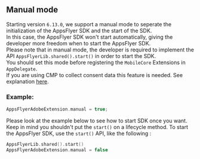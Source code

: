 ## <a id="manual"> Manual mode
Starting version `6.13.0`, we support a manual mode to seperate the initialization of the AppsFlyer SDK and the start of the SDK.</br>
In this case, the AppsFlyer SDK won't start automatically, giving the developer more freedom when to start the AppsFlyer SDK.</br>
Please note that in manual mode, the developer is required to implement the API ``AppsFlyerLib.shared().start()`` in order to start the SDK.</br> 
You should set this mode before registering the `MobileCore` Extensions in `AppDelegate`.</br>
If you are using CMP to collect consent data this feature is needed. See explanation [here](/SendConsentForDMACompliance.md).
### Example:  
```swift
AppsFlyerAdobeExtension.manual = true;
``` 
Please look at the example below to see how to start SDK once you want.</br>Keep in mind you shouldn't put the `start()` on a lifecycle method.
To start the AppsFlyer SDK, use the `start()` API, like the following :  
```swift
AppsFlyerLib.shared().start()
AppsFlyerAdobeExtension.manual = false
```   

